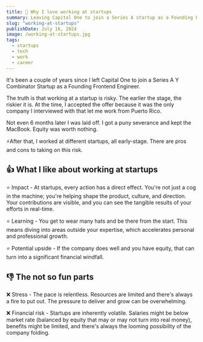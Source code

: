 ```yaml
---
title: 🚀 Why I love working at startups
summary: Leaving Capital One to join a Series A startup as a Founding Frontend Engineer allowed me to work from Puerto Rico, but within six months I was laid off, learning firsthand both the high risks and rewards of early-stage startup life, including impactful work, accelerated learning, potential financial upsides, but also intense stress and financial instability.
slug: "working-at-startups"
publishDate: July 16, 2024
image: /working-at-startups.jpg
tags:
  - startups
  - tech
  - work
  - career
---
```


It's been a couple of years since I left Capital One to join a Series A Y Combinator Startup as a Founding Frontend Engineer.

The truth is that working at a startup is risky. The earlier the stage, the riskier it is. At the time, I accepted the offer because it was the only company I interviewed with that let me work from Puerto Rico.

Not even 6 months later I was laid off. I got a puny severance and kept the MacBook. Equity was worth nothing.

⚡️After that, I worked at different startups, all early-stage. There are pros and cons to taking on this risk.

## 👍 What I like about working at startups

⭐️ Impact - At startups, every action has a direct effect. You're not just a cog in the machine; you're helping shape the product, culture, and direction. Your contributions are visible, and you can see the tangible results of your efforts in real-time.

⭐️ Learning - You get to wear many hats and be there from the start. This means diving into areas outside your expertise, which accelerates personal and professional growth.

⭐️ Potential upside - If the company does well and you have equity, that can turn into a significant financial windfall.

## 👎 The not so fun parts

❌ Stress - The pace is relentless. Resources are limited and there's always a fire to put out. The pressure to deliver and grow can be overwhelming.

❌ Financial risk - Startups are inherently volatile. Salaries might be below market rate (balanced by equity that may or may not turn into real money), benefits might be limited, and there's always the looming possibility of the company folding.

